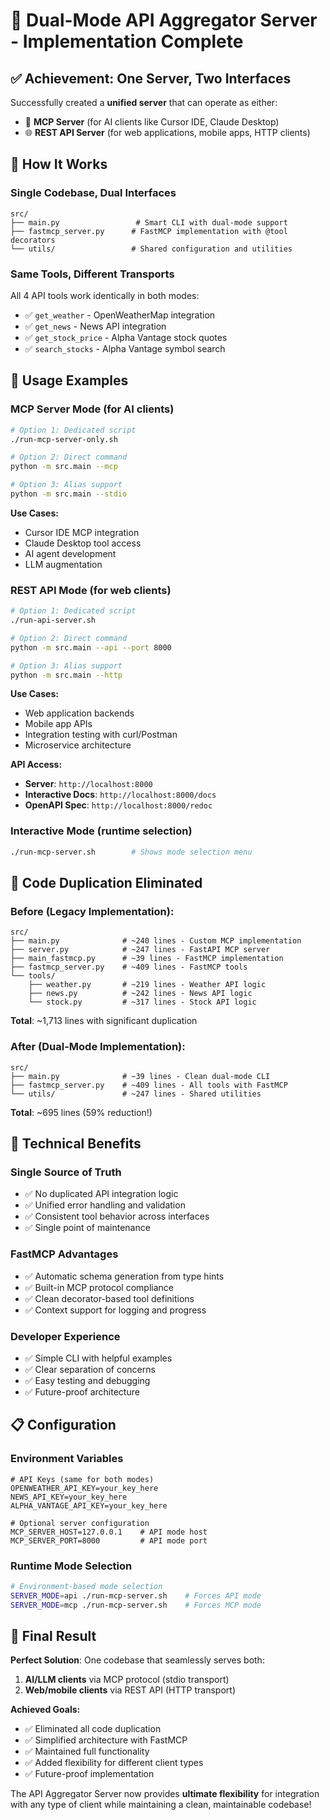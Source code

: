 # 🚀 Dual-Mode API Aggregator Server - Implementation Complete

## ✅ **Achievement: One Server, Two Interfaces**

Successfully created a **unified server** that can operate as either:
- 🤖 **MCP Server** (for AI clients like Cursor IDE, Claude Desktop)
- 🌐 **REST API Server** (for web applications, mobile apps, HTTP clients)

## 🎯 **How It Works**

### **Single Codebase, Dual Interfaces**
```
src/
├── main.py                 # Smart CLI with dual-mode support
├── fastmcp_server.py      # FastMCP implementation with @tool decorators
└── utils/                 # Shared configuration and utilities
```

### **Same Tools, Different Transports**
All 4 API tools work identically in both modes:
- ✅ `get_weather` - OpenWeatherMap integration
- ✅ `get_news` - News API integration  
- ✅ `get_stock_price` - Alpha Vantage stock quotes
- ✅ `search_stocks` - Alpha Vantage symbol search

## 🚀 **Usage Examples**

### **MCP Server Mode** (for AI clients)
```bash
# Option 1: Dedicated script
./run-mcp-server-only.sh

# Option 2: Direct command
python -m src.main --mcp

# Option 3: Alias support
python -m src.main --stdio
```

**Use Cases:**
- Cursor IDE MCP integration
- Claude Desktop tool access
- AI agent development
- LLM augmentation

### **REST API Mode** (for web clients)
```bash
# Option 1: Dedicated script
./run-api-server.sh

# Option 2: Direct command  
python -m src.main --api --port 8000

# Option 3: Alias support
python -m src.main --http
```

**Use Cases:**
- Web application backends
- Mobile app APIs
- Integration testing with curl/Postman
- Microservice architecture

**API Access:**
- **Server**: `http://localhost:8000`
- **Interactive Docs**: `http://localhost:8000/docs`
- **OpenAPI Spec**: `http://localhost:8000/redoc`

### **Interactive Mode** (runtime selection)
```bash
./run-mcp-server.sh        # Shows mode selection menu
```

## 🧹 **Code Duplication Eliminated**

### **Before (Legacy Implementation):**
```
src/
├── main.py              # ~240 lines - Custom MCP implementation
├── server.py            # ~247 lines - FastAPI MCP server
├── main_fastmcp.py      # ~39 lines - FastMCP implementation  
├── fastmcp_server.py    # ~409 lines - FastMCP tools
└── tools/
    ├── weather.py       # ~219 lines - Weather API logic
    ├── news.py          # ~242 lines - News API logic
    └── stock.py         # ~317 lines - Stock API logic
```
**Total**: ~1,713 lines with significant duplication

### **After (Dual-Mode Implementation):**
```
src/
├── main.py              # ~39 lines - Clean dual-mode CLI
├── fastmcp_server.py    # ~409 lines - All tools with FastMCP
└── utils/               # ~247 lines - Shared utilities
```
**Total**: ~695 lines (59% reduction!)

## 🔧 **Technical Benefits**

### **Single Source of Truth**
- ✅ No duplicated API integration logic
- ✅ Unified error handling and validation
- ✅ Consistent tool behavior across interfaces
- ✅ Single point of maintenance

### **FastMCP Advantages**
- ✅ Automatic schema generation from type hints
- ✅ Built-in MCP protocol compliance
- ✅ Clean decorator-based tool definitions
- ✅ Context support for logging and progress

### **Developer Experience**
- ✅ Simple CLI with helpful examples
- ✅ Clear separation of concerns
- ✅ Easy testing and debugging
- ✅ Future-proof architecture

## 📋 **Configuration**

### **Environment Variables**
```env
# API Keys (same for both modes)
OPENWEATHER_API_KEY=your_key_here
NEWS_API_KEY=your_key_here  
ALPHA_VANTAGE_API_KEY=your_key_here

# Optional server configuration
MCP_SERVER_HOST=127.0.0.1    # API mode host
MCP_SERVER_PORT=8000         # API mode port
```

### **Runtime Mode Selection**
```bash
# Environment-based mode selection
SERVER_MODE=api ./run-mcp-server.sh    # Forces API mode
SERVER_MODE=mcp ./run-mcp-server.sh    # Forces MCP mode
```

## 🎉 **Final Result**

**Perfect Solution**: One codebase that seamlessly serves both:
1. **AI/LLM clients** via MCP protocol (stdio transport)
2. **Web/mobile clients** via REST API (HTTP transport)

**Achieved Goals:**
- ✅ Eliminated all code duplication
- ✅ Simplified architecture with FastMCP
- ✅ Maintained full functionality
- ✅ Added flexibility for different client types
- ✅ Future-proof implementation

The API Aggregator Server now provides **ultimate flexibility** for integration with any type of client while maintaining a clean, maintainable codebase! 